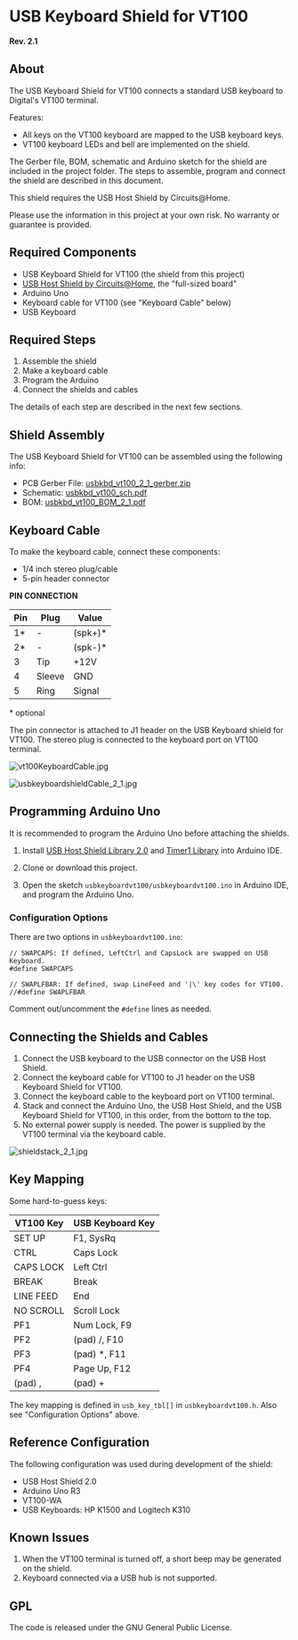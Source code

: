 # USB Keyboard Shield for VT100 #

__Rev. 2.1__

## About

The USB Keyboard Shield for VT100 connects a standard USB keyboard to Digital's VT100 terminal.

Features:

* All keys on the VT100 keyboard are mapped to the USB keyboard keys.
* VT100 keyboard LEDs and bell are implemented on the shield.

The Gerber file, BOM, schematic and Arduino sketch for the shield are included in the project folder. The steps to assemble, program and connect the shield are described in this document.

This shield requires the USB Host Shield by Circuits@Home.

Please use the information in this project at your own risk. No warranty or guarantee is provided.

## Required Components

- USB Keyboard Shield for VT100 (the shield from this project)
- [USB Host Shield by Circuits@Home](https://www.circuitsathome.com/arduino_usb_host_shield_projects/), the "full-sized board"
- Arduino Uno
- Keyboard cable for VT100 (see "Keyboard Cable" below)
- USB Keyboard

## Required Steps

1. Assemble the shield
2. Make a keyboard cable
3. Program the Arduino
4. Connect the shields and cables

The details of each step are described in the next few sections.

## Shield Assembly

The USB Keyboard Shield for VT100 can be assembled using the following info:

- PCB Gerber File: [usbkbd_vt100_2_1_gerber.zip](./usbkbd_vt100_2_1_gerber.zip)
- Schematic: [usbkbd_vt100_sch.pdf](./usbkbd_vt100_sch.pdf)
- BOM: [usbkbd_vt100_BOM_2_1.pdf](./usbkbd_vt100_BOM_2_1.pdf)

## Keyboard Cable

To make the keyboard cable, connect these components:

 - 1/4 inch stereo plug/cable
 - 5-pin header connector

__PIN CONNECTION__

| Pin | Plug |  Value |
|-|-|-|
| 1* | - | (spk+)* |
| 2* | - | (spk-)* |
| 3 | Tip | +12V |
| 4 | Sleeve | GND |
| 5 | Ring | Signal |

  \* optional

The pin connector is attached to J1 header on the USB Keyboard shield for VT100. The stereo plug is connected to the keyboard port on VT100 terminal.

![vt100KeyboardCable.jpg](./images/vt100KeyboardCable1.jpg)

![usbkeyboardshieldCable_2_1.jpg](./images/usbkeyboardshieldCable_2_1.jpg)

## Programming Arduino Uno

It is recommended to program the Arduino Uno before attaching the shields.

1. Install [USB Host Shield Library 2.0](https://github.com/felis/USB_Host_Shield_2.0) and [Timer1 Library](http://playground.arduino.cc/Code/Timer1) into Arduino IDE.

2. Clone or download this project.

3. Open the sketch `usbkeyboardvt100/usbkeyboardvt100.ino` in Arduino IDE, and program the Arduino Uno.

### Configuration Options

There are two options in `usbkeyboardvt100.ino`:
```
// SWAPCAPS: If defined, LeftCtrl and CapsLock are swapped on USB Keyboard.
#define SWAPCAPS

// SWAPLFBAR: If defined, swap LineFeed and '|\' key codes for VT100.
//#define SWAPLFBAR
```

Comment out/uncomment the `#define` lines as needed.

## Connecting the Shields and Cables

1. Connect the USB keyboard to the USB connector on the USB Host Shield.
2. Connect the keyboard cable for VT100 to J1 header on the USB Keyboard Shield for VT100.
3. Connect the keyboard cable to the keyboard port on VT100 terminal.
4. Stack and connect the Arduino Uno, the USB Host Shield, and the USB Keyboard Shield for VT100, in this order, from the bottom to the top.
5. No external power supply is needed. The power is supplied by the VT100 terminal via the keyboard cable.

![shieldstack_2_1.jpg](./images/shieldstack_2_1.jpg)

## Key Mapping

Some hard-to-guess keys:

| VT100 Key | USB Keyboard Key |
|-|-|
| SET UP | F1, SysRq |
| CTRL | Caps Lock |
| CAPS LOCK | Left Ctrl |
| BREAK | Break |
| LINE FEED | End |
| NO SCROLL | Scroll Lock |
| PF1 | Num Lock, F9 |
| PF2 | (pad) /, F10 |
| PF3 | (pad) *, F11 |
| PF4 | Page Up, F12 |
|(pad) , | (pad) + |

The key mapping is defined in `usb_key_tbl[]` in `usbkeyboardvt100.h`. Also see "Configuration Options" above.

## Reference Configuration

The following configuration was used during development of the shield:

- USB Host Shield 2.0
- Arduino Uno R3
- VT100-WA
- USB Keyboards: HP K1500 and Logitech K310

## Known Issues

1. When the VT100 terminal is turned off, a short beep may be generated on the shield.
2. Keyboard connected via a USB hub is not supported.

## GPL

The code is released under the GNU General Public License.
